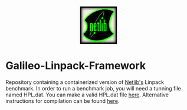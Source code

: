 <p align="center">
  <img src="https://github.com/GoHypernet/Galileo-Linpack-Framework/blob/main/netlib-logo.jpg" width="100">
</p>

# Galileo-Linpack-Framework

Repository containing a containerized version of [Netlib's](www.netlib.org) Linpack benchmark. In order to run a benchmark job, you will need a
tunning file named HPL.dat. You can make a valid HPL.dat file [here](https://www.advancedclustering.com/act_kb/tune-hpl-dat-file/). Alternative instructions for compilation can be found [here](https://gitlab.com/arm-hpc/packages/-/wikis/packages/hpl). 
